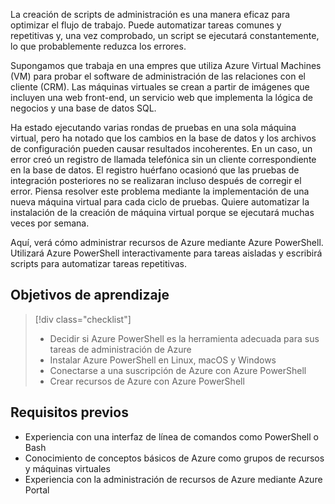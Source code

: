 La creación de scripts de administración es una manera eficaz para optimizar el flujo de trabajo. Puede automatizar tareas comunes y repetitivas y, una vez comprobado, un script se ejecutará constantemente, lo que probablemente reduzca los errores.

Supongamos que trabaja en una empres que utiliza Azure Virtual Machines (VM) para probar el software de administración de las relaciones con el cliente (CRM). Las máquinas virtuales se crean a partir de imágenes que incluyen una web front-end, un servicio web que implementa la lógica de negocios y una base de datos SQL.

Ha estado ejecutando varias rondas de pruebas en una sola máquina virtual, pero ha notado que los cambios en la base de datos y los archivos de configuración pueden causar resultados incoherentes. En un caso, un error creó un registro de llamada telefónica sin un cliente correspondiente en la base de datos. El registro huérfano ocasionó que las pruebas de integración posteriores no se realizaran incluso después de corregir el error. Piensa resolver este problema mediante la implementación de una nueva máquina virtual para cada ciclo de pruebas. Quiere automatizar la instalación de la creación de máquina virtual porque se ejecutará muchas veces por semana. 

Aquí, verá cómo administrar recursos de Azure mediante Azure PowerShell. Utilizará Azure PowerShell interactivamente para tareas aisladas y escribirá scripts para automatizar tareas repetitivas. 

## <a name="learning-objectives"></a>Objetivos de aprendizaje
> [!div class="checklist"]
> * Decidir si Azure PowerShell es la herramienta adecuada para sus tareas de administración de Azure
> * Instalar Azure PowerShell en Linux, macOS y Windows
> * Conectarse a una suscripción de Azure con Azure PowerShell
> * Crear recursos de Azure con Azure PowerShell

## <a name="prerequisites"></a>Requisitos previos
- Experiencia con una interfaz de línea de comandos como PowerShell o Bash
- Conocimiento de conceptos básicos de Azure como grupos de recursos y máquinas virtuales
- Experiencia con la administración de recursos de Azure mediante Azure Portal
